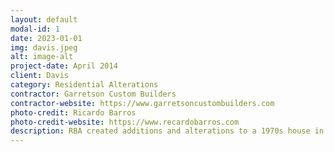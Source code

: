 ```yaml
---
layout: default
modal-id: 1
date: 2023-01-01
img: davis.jpeg
alt: image-alt
project-date: April 2014
client: Davis
category: Residential Alterations
contractor: Garretson Custom Builders
contractor-website: https://www.garretsoncustombuilders.com
photo-credit: Ricardo Barros
photo-credit-website: https://www.recardobarros.com
description: RBA created additions and alterations to a 1970s house in Princeton. This new symetrical composition welcomes the visitor through a sculptural entry portico composed of classical elements.
---
```

